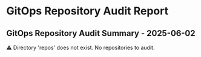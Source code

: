 # GitOps Repository Audit Report

## GitOps Repository Audit Summary - 2025-06-02
⚠️ Directory 'repos' does not exist. No repositories to audit.
